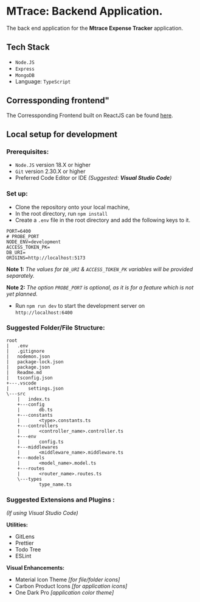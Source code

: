 # MTrace: Backend Application.

The back end application for the **Mtrace Expense Tracker** application.

## Tech Stack

- `Node.JS`
- `Express`
- `MongoDB`
- Language: `TypeScript`

## Corressponding frontend"

The Corressponding Frontend built on ReactJS can be found [here](https://github.com/amittras-pal/expensary).

## Local setup for development

### Prerequisites:

- `Node.JS` version 18.X or higher
- `Git` version 2.30.X or higher
- Preferred Code Editor or IDE _(Suggested: **Visual Studio Code**)_

### Set up:

- Clone the repository onto your local machine,
- In the root directory, run `npm install`
- Create a `.env` file in the root directory and add the following keys to it.

```
PORT=6400
# PROBE_PORT
NODE_ENV=development
ACCESS_TOKEN_PK=
DB_URI=
ORIGINS=http://localhost:5173
```

**Note 1:** _The values for `DB_URI` & `ACCESS_TOKEN_PK` variables will be provided separately._

**Note 2:** _The option `PROBE_PORT` is optional, as it is for a feature which is not yet planned._

- Run `npm run dev` to start the development server on `http://localhost:6400`

### Suggested Folder/File Structure:

```
root
|   .env
|   .gitignore
|   nodemon.json
|   package-lock.json
|   package.json
|   Readme.md
|   tsconfig.json
+---.vscode
|       settings.json
\---src
    |   index.ts
    +---config
    |       db.ts
    +---constants
    |       <type>.constants.ts
    +---controllers
    |       <controller_name>.controller.ts
    +---env
    |       config.ts
    +---middlewares
    |       <middleware_name>.middleware.ts
    +---models
    |       <model_name>.model.ts
    +---routes
    |       <router_name>.routes.ts
    \---types
            type_name.ts
```

### Suggested Extensions and Plugins :

_(If using Visual Studio Code)_

**Utilities:**

- GitLens
- Prettier
- Todo Tree
- ESLint

**Visual Enhancements:**

- Material Icon Theme _[for file/folder icons]_
- Carbon Product Icons _[for application icons]_
- One Dark Pro _[application color theme]_

